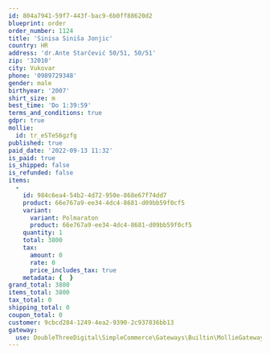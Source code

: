 ```yaml
---
id: 804a7941-59f7-443f-bac9-6b0ff88620d2
blueprint: order
order_number: 1124
title: 'Sinisa Siniša Jonjic'
country: HR
address: 'dr.Ante Starčević 50/51, 50/51'
zip: '32010'
city: Vukovar
phone: '0989729348'
gender: male
birthyear: '2007'
shirt_size: m
best_time: 'Do 1:39:59'
terms_and_conditions: true
gdpr: true
mollie:
  id: tr_eSTeS6gzfg
published: true
paid_date: '2022-09-13 11:32'
is_paid: true
is_shipped: false
is_refunded: false
items:
  -
    id: 984c6ea4-54b2-4d72-950e-868e67f74dd7
    product: 66e767a9-ee34-4dc4-8681-d09bb59f0cf5
    variant:
      variant: Polmaraton
      product: 66e767a9-ee34-4dc4-8681-d09bb59f0cf5
    quantity: 1
    total: 3800
    tax:
      amount: 0
      rate: 0
      price_includes_tax: true
    metadata: {  }
grand_total: 3800
items_total: 3800
tax_total: 0
shipping_total: 0
coupon_total: 0
customer: 9cbcd284-1249-4ea2-9390-2c937836bb13
gateway:
  use: DoubleThreeDigital\SimpleCommerce\Gateways\Builtin\MollieGateway
---
```

